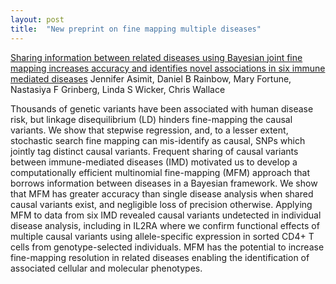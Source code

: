 ```yaml
---
layout: post
title:  "New preprint on fine mapping multiple diseases"
---
```


[Sharing information between related diseases using Bayesian joint fine mapping increases accuracy and identifies novel associations in six immune mediated diseases](https://www.biorxiv.org/content/10.1101/553560v1) 
Jennifer Asimit, Daniel B Rainbow, Mary Fortune, Nastasiya F Grinberg, Linda S Wicker, Chris Wallace

Thousands of genetic variants have been associated with human disease risk, but linkage disequilibrium (LD) hinders fine-mapping the causal variants. We show that stepwise regression, and, to a lesser extent, stochastic search fine mapping can mis-identify as causal, SNPs which jointly tag distinct causal variants. Frequent sharing of causal variants between immune-mediated diseases (IMD) motivated us to develop a computationally efficient multinomial fine-mapping (MFM) approach that borrows information between diseases in a Bayesian framework. We show that MFM has greater accuracy than single disease analysis when shared causal variants exist, and negligible loss of precision otherwise. Applying MFM to data from six IMD revealed causal variants undetected in individual disease analysis, including in IL2RA where we confirm functional effects of multiple causal variants using allele-specific expression in sorted CD4+ T cells from genotype-selected individuals. MFM has the potential to increase fine-mapping resolution in related diseases enabling the identification of associated cellular and molecular phenotypes.
